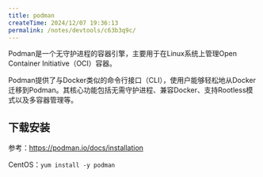 ```yaml
---
title: podman
createTime: 2024/12/07 19:36:13
permalink: /notes/devtools/c63b3q9c/
---
```



Podman是一个无守护进程的容器引擎，主要用于在Linux系统上管理Open Container Initiative（OCI）容器。

Podman提供了与Docker类似的命令行接口（CLI），使用户能够轻松地从Docker迁移到Podman。其核心功能包括无需守护进程、兼容Docker、支持Rootless模式以及多容器管理等。

## 下载安装

参考：https://podman.io/docs/installation

CentOS：`yum install -y podman`
